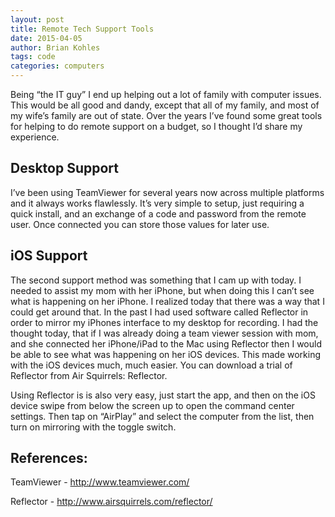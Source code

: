 ```yaml
---
layout: post
title: Remote Tech Support Tools
date: 2015-04-05
author: Brian Kohles
tags: code
categories: computers
---
```

Being “the IT guy” I end up helping out a lot of family with computer issues. This would be all good and dandy, except that all of my family, and most of my wife’s family are out of state. Over the years I’ve found some great tools for helping to do remote support on a budget, so I thought I’d share my experience.

## Desktop Support

I’ve been using TeamViewer for several years now across multiple platforms and it always works flawlessly. It’s very simple to setup, just requiring a quick install, and an exchange of a code and password from the remote user. Once connected you can store those values for later use.

## iOS Support

The second support method was something that I cam up with today. I needed to assist my mom with her iPhone, but when doing this I can’t see what is happening on her iPhone. I realized today that there was a way that I could get around that. In the past I had used software called Reflector in order to mirror my iPhones interface to my desktop for recording. I had the thought today, that if I was already doing a team viewer session with mom, and she connected her iPhone/iPad to the Mac using Reflector then I would be able to see what was happening on her iOS devices. This made working with the iOS devices much, much easier. You can download a trial of Reflector from Air Squirrels: Reflector.

Using Reflector is is also very easy, just start the app, and then on the iOS device swipe from below the screen up to open the command center settings. Then tap on “AirPlay” and select the computer from the list, then turn on mirroring with the toggle switch.

## References:

TeamViewer - http://www.teamviewer.com/

Reflector - http://www.airsquirrels.com/reflector/
